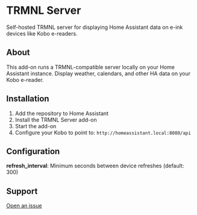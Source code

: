 # TRMNL Server

Self-hosted TRMNL server for displaying Home Assistant data on e-ink devices like Kobo e-readers.

## About

This add-on runs a TRMNL-compatible server locally on your Home Assistant instance. Display weather, calendars, and other HA data on your Kobo e-reader.

## Installation

1. Add the repository to Home Assistant
2. Install the TRMNL Server add-on
3. Start the add-on
4. Configure your Kobo to point to: `http://homeassistant.local:8080/api`

## Configuration

**refresh_interval**: Minimum seconds between device refreshes (default: 300)

## Support

[Open an issue](https://github.com/jptrsn/home-assistant-add-ons/issues)
